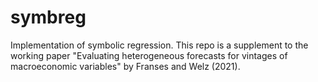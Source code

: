 # symbreg
Implementation of symbolic regression. This repo is a supplement to the working paper "Evaluating heterogeneous forecasts for vintages of macroeconomic variables" by Franses and Welz (2021).
